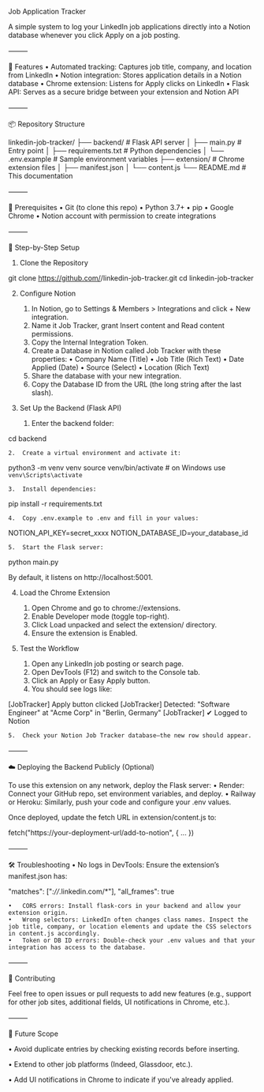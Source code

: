 Job Application Tracker

A simple system to log your LinkedIn job applications directly into a Notion database whenever you click Apply on a job posting.

⸻

🚀 Features
	•	Automated tracking: Captures job title, company, and location from LinkedIn
	•	Notion integration: Stores application details in a Notion database
	•	Chrome extension: Listens for Apply clicks on LinkedIn
	•	Flask API: Serves as a secure bridge between your extension and Notion API

⸻

📦 Repository Structure

linkedin-job-tracker/
├── backend/                  # Flask API server
│   ├── main.py               # Entry point
│   ├── requirements.txt      # Python dependencies
│   └── .env.example          # Sample environment variables
├── extension/                # Chrome extension files
│   ├── manifest.json
│   └── content.js
└── README.md                 # This documentation


⸻

🎯 Prerequisites
	•	Git (to clone this repo)
	•	Python 3.7+
	•	pip
	•	Google Chrome
	•	Notion account with permission to create integrations

⸻

🔨 Step-by-Step Setup

1. Clone the Repository

git clone https://github.com/<your-username>/linkedin-job-tracker.git
cd linkedin-job-tracker

2. Configure Notion
	1.	In Notion, go to Settings & Members > Integrations and click + New integration.
	2.	Name it Job Tracker, grant Insert content and Read content permissions.
	3.	Copy the Internal Integration Token.
	4.	Create a Database in Notion called Job Tracker with these properties:
	•	Company Name (Title)
	•	Job Title (Rich Text)
	•	Date Applied (Date)
	•	Source (Select)
	•	Location (Rich Text)
	5.	Share the database with your new integration.
	6.	Copy the Database ID from the URL (the long string after the last slash).

3. Set Up the Backend (Flask API)
	1.	Enter the backend folder:

cd backend


	2.	Create a virtual environment and activate it:

python3 -m venv venv
source venv/bin/activate   # on Windows use `venv\Scripts\activate`


	3.	Install dependencies:

pip install -r requirements.txt


	4.	Copy .env.example to .env and fill in your values:

NOTION_API_KEY=secret_xxxx
NOTION_DATABASE_ID=your_database_id


	5.	Start the Flask server:

python main.py

By default, it listens on http://localhost:5001.

4. Load the Chrome Extension
	1.	Open Chrome and go to chrome://extensions.
	2.	Enable Developer mode (toggle top-right).
	3.	Click Load unpacked and select the extension/ directory.
	4.	Ensure the extension is Enabled.

5. Test the Workflow
	1.	Open any LinkedIn job posting or search page.
	2.	Open DevTools (F12) and switch to the Console tab.
	3.	Click an Apply or Easy Apply button.
	4.	You should see logs like:

[JobTracker] Apply button clicked
[JobTracker] Detected: "Software Engineer" at "Acme Corp" in "Berlin, Germany"
[JobTracker] ✔ Logged to Notion


	5.	Check your Notion Job Tracker database—the new row should appear.

⸻

☁️ Deploying the Backend Publicly (Optional)

To use this extension on any network, deploy the Flask server:
	•	Render: Connect your GitHub repo, set environment variables, and deploy.
	•	Railway or Heroku: Similarly, push your code and configure your .env values.

Once deployed, update the fetch URL in extension/content.js to:

fetch("https://your-deployment-url/add-to-notion", { ... })


⸻

🛠 Troubleshooting
	•	No logs in DevTools: Ensure the extension’s manifest.json has:

"matches": ["*://*.linkedin.com/*"],
"all_frames": true


	•	CORS errors: Install flask-cors in your backend and allow your extension origin.
	•	Wrong selectors: LinkedIn often changes class names. Inspect the job title, company, or location elements and update the CSS selectors in content.js accordingly.
	•	Token or DB ID errors: Double-check your .env values and that your integration has access to the database.

⸻

🎉 Contributing

Feel free to open issues or pull requests to add new features (e.g., support for other job sites, additional fields, UI notifications in Chrome, etc.).

⸻

🔮 Future Scope

• Avoid duplicate entries by checking existing records before inserting.

• Extend to other job platforms (Indeed, Glassdoor, etc.).

• Add UI notifications in Chrome to indicate if you've already applied.


